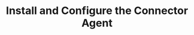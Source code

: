 ---
title: "Install and Configure the Connector Agent"
description: "Document I wrote for my position at BackOffice Associates (now Syniti) for their new Agent."
tags: ["HTTP", "RESTServer"]
link: "https://docs.google.com/document/d/17kJ1_MZq-1lF88HBjy8f0F98i9v7dLVg8hMd8oqsf_s/edit?usp=sharing"
weight: 4
draft: false
---